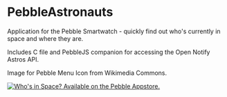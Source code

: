 PebbleAstronauts
================

Application for the Pebble Smartwatch - quickly find out who's currently in space and where they are.

Includes C file and PebbleJS companion for accessing the Open Notify Astros API.

Image for Pebble Menu Icon from Wikimedia Commons.

[![Who's in Space? Available on the Pebble Appstore.](http://pblweb.com/badge/5307eed3ab1ae26bc700006c/black/large)](pebble://appstore/5307eed3ab1ae26bc700006c)
